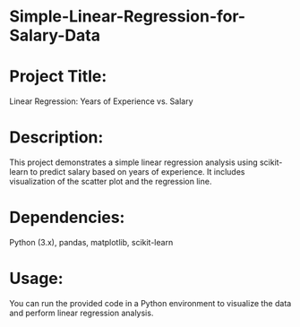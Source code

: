# Simple-Linear-Regression-for-Salary-Data
# Project Title: 
Linear Regression: Years of Experience vs. Salary
# Description: 
This project demonstrates a simple linear regression analysis using scikit-learn to predict salary based on years of experience. It includes visualization of the scatter plot and the regression line.
# Dependencies: 
Python (3.x), pandas, matplotlib, scikit-learn
# Usage: 
You can run the provided code in a Python environment to visualize the data and perform linear regression analysis.
